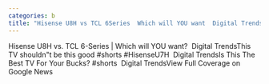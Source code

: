 ```yaml
---
categories: b
title: "Hisense U8H vs TCL 6Series  Which will YOU want  Digital Trends"
---
```

Hisense U8H vs. TCL 6-Series | Which will YOU want?&nbsp;&nbsp;Digital TrendsThis TV shouldn"t be this good #shorts #HisenseU7H&nbsp;&nbsp;Digital TrendsIs This The Best TV For Your Bucks? #shorts&nbsp;&nbsp;Digital TrendsView Full Coverage on Google News